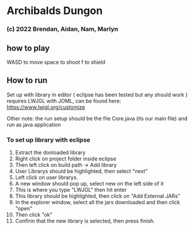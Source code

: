 # Archibalds Dungon
### (c) 2022 Brendan, Aidan, Nam, Marlyn

## how to play
WASD to move
space to shoot
f to shield


## How to run

Set up with library in editor ( eclipse has been tested but any should work )  
requires LWJGL with JOML, can be found here:  
https://www.lwjgl.org/customize

Other note: the run setup should be the file Core.java (its our main file) and run as java application


### To set up library with eclipse

1. Extract the donloaded library
2. Right click on project folder inside eclipse
3. Then left click on build path -> Add library
4. User Librarys should be highlighted, then select "next"
5. Left click on user librarys.
6. A new window should pop up, select new on the left side of it
7. This is where you type "LWJGL" then hit enter
8. This library should be highlighted, then click on "Add External JARs"
9. In the explorer window, select all the jars downloaded and then click "open"
10. Then click "ok"
11. Confirm that the new library is selected, then press finish.
